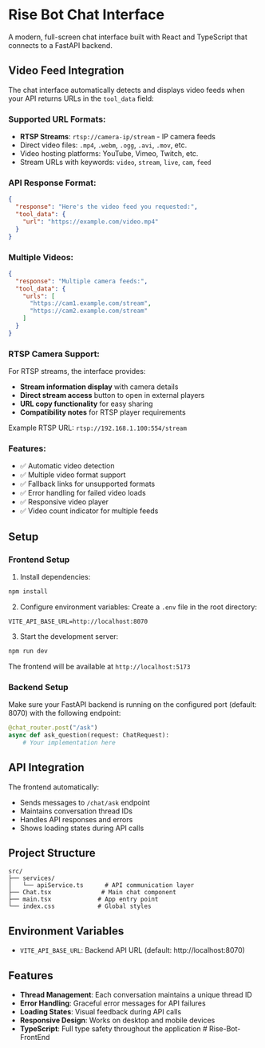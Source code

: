 # Rise Bot Chat Interface

A modern, full-screen chat interface built with React and TypeScript that connects to a FastAPI backend.

## Video Feed Integration

The chat interface automatically detects and displays video feeds when your API returns URLs in the `tool_data` field:

### Supported URL Formats:
- **RTSP Streams**: `rtsp://camera-ip/stream` - IP camera feeds
- Direct video files: `.mp4`, `.webm`, `.ogg`, `.avi`, `.mov`, etc.
- Video hosting platforms: YouTube, Vimeo, Twitch, etc.
- Stream URLs with keywords: `video`, `stream`, `live`, `cam`, `feed`

### API Response Format:
```json
{
  "response": "Here's the video feed you requested:",
  "tool_data": {
    "url": "https://example.com/video.mp4"
  }
}
```

### Multiple Videos:
```json
{
  "response": "Multiple camera feeds:",
  "tool_data": {
    "urls": [
      "https://cam1.example.com/stream",
      "https://cam2.example.com/stream"
    ]
  }
}
```

### RTSP Camera Support:
For RTSP streams, the interface provides:
- **Stream information display** with camera details
- **Direct stream access** button to open in external players
- **URL copy functionality** for easy sharing
- **Compatibility notes** for RTSP player requirements

Example RTSP URL: `rtsp://192.168.1.100:554/stream`

### Features:
- ✅ Automatic video detection
- ✅ Multiple video format support
- ✅ Fallback links for unsupported formats
- ✅ Error handling for failed video loads
- ✅ Responsive video player
- ✅ Video count indicator for multiple feeds

## Setup

### Frontend Setup

1. Install dependencies:
```bash
npm install
```

2. Configure environment variables:
Create a `.env` file in the root directory:
```env
VITE_API_BASE_URL=http://localhost:8070
```

3. Start the development server:
```bash
npm run dev
```

The frontend will be available at `http://localhost:5173`

### Backend Setup

Make sure your FastAPI backend is running on the configured port (default: 8070) with the following endpoint:

```python
@chat_router.post("/ask")
async def ask_question(request: ChatRequest):
    # Your implementation here
```

## API Integration

The frontend automatically:
- Sends messages to `/chat/ask` endpoint
- Maintains conversation thread IDs
- Handles API responses and errors
- Shows loading states during API calls

## Project Structure

```
src/
├── services/
│   └── apiService.ts      # API communication layer
├── Chat.tsx              # Main chat component
├── main.tsx             # App entry point
└── index.css            # Global styles
```

## Environment Variables

- `VITE_API_BASE_URL`: Backend API URL (default: http://localhost:8070)

## Features

- **Thread Management**: Each conversation maintains a unique thread ID
- **Error Handling**: Graceful error messages for API failures
- **Loading States**: Visual feedback during API calls
- **Responsive Design**: Works on desktop and mobile devices
- **TypeScript**: Full type safety throughout the application
#   R i s e - B o t - F r o n t E n d  
 